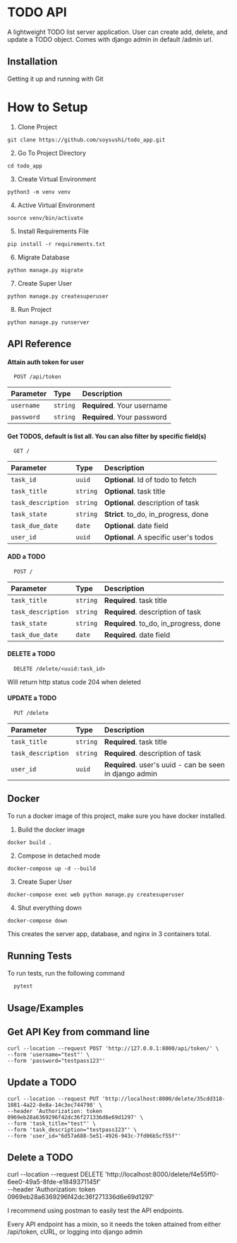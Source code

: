 
# TODO API
A lightweight TODO list server application. User can create add, delete, and update a TODO object. Comes with django admin in default /admin url.

## Installation

Getting it up and running with Git

# How to Setup
1. Clone Project
```
git clone https://github.com/soysushi/todo_app.git
```

2. Go To Project Directory
```
cd todo_app
```
3. Create Virtual Environment
```
python3 -m venv venv
```
4. Active Virtual Environment
```
source venv/bin/activate
```
5. Install Requirements File
```
pip install -r requirements.txt
```
6. Migrate Database
```
python manage.py migrate
```
7. Create Super User
```
python manage.py createsuperuser
```
8. Run Project
```
python manage.py runserver
```

    

## API Reference

#### Attain auth token for user

```http
  POST /api/token
```

| Parameter | Type     | Description                |
| :-------- | :------- | :------------------------- |
| `username` | `string` | **Required**. Your username |
| `password` | `string` | **Required**. Your password |

#### Get TODOS, default is list all. You can also filter by specific field(s)

```http
  GET /
```

| Parameter | Type     | Description                       |
| :-------- | :------- | :-------------------------------- |
| `task_id`      | `uuid` | **Optional**. Id of todo to fetch |
| `task_title`      | `string` | **Optional**. task title |
| `task_description`      | `string` | **Optional**. description of task |
| `task_state`      | `string` | **Strict**. to_do, in_progress, done |
| `task_due_date`      | `date` | **Optional**. date field  |
| `user_id`      | `uuid` | **Optional**. A specific user's todos |



#### ADD a TODO

```http
  POST /
```

| Parameter | Type     | Description                       |
| :-------- | :------- | :-------------------------------- |
| `task_title`      | `string` | **Required**. task title |
| `task_description`      | `string` | **Required**. description of task |
| `task_state`      | `string` | **Required**. to_do, in_progress, done |
| `task_due_date`      | `date` | **Required**. date field  |


#### DELETE a TODO

```http
  DELETE /delete/<uuid:task_id>
```
Will return http status code 204 when deleted


#### UPDATE a TODO

```http
  PUT /delete
```

| Parameter | Type     | Description                       |
| :-------- | :------- | :-------------------------------- |
| `task_title`      | `string` | **Required**. task title |
| `task_description`      | `string` | **Required**. description of task |
| `user_id`      | `uuid` | **Required**. user's uuid - can be seen in django admin |

## Docker 

To run a docker image of this project, make sure you have docker installed.

1. Build the docker image
```
docker build .
```

2. Compose in detached mode
```
docker-compose up -d --build
```
3. Create Super User
```
docker-compose exec web python manage.py createsuperuser
```

4. Shut everything down
```
docker-compose down
```
This creates the server app, database, and nginx in 3 containers total.


## Running Tests

To run tests, run the following command

```bash
  pytest
```


## Usage/Examples

## Get API Key from command line 
```cURL
curl --location --request POST 'http://127.0.0.1:8000/api/token/' \
--form 'username="test"' \
--form 'password="testpass123"'
```

## Update a TODO
```
curl --location --request PUT 'http://localhost:8000/delete/35cdd318-1081-4a22-8e8a-14c3ec744798' \
--header 'Authorization: token 0969eb28a6369296f42dc36f271336d6e69d1297' \
--form 'task_title="test"' \
--form 'task_description="testpass123"' \
--form 'user_id="6d57a688-5e51-4926-943c-7fd06b5cf55f"'
```

## Delete a TODO
curl --location --request DELETE 'http://localhost:8000/delete/f4e55ff0-6ee0-49a5-8fde-e1849371145f' \
--header 'Authorization: token 0969eb28a6369296f42dc36f271336d6e69d1297'

I recommend using postman to easily test the API endpoints. 

Every API endpoint has a mixin, so it needs the token attained from either /api/token, cURL, or logging into django admin